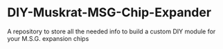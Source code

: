 # DIY-Muskrat-MSG-Chip-Expander
A repository to store all the needed info to build a custom DIY module for your M.S.G. expansion chips
